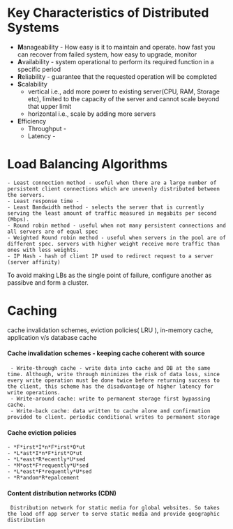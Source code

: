 # Key Characteristics of Distributed Systems
-  **M**anageability - How easy is it to maintain and operate. how fast you can recover from failed system, how easy to upgrade, monitor
-  **A**vailability - system operational to perform its required function in a specific period
-  **R**eliability - guarantee that the requested operation will be completed
-  **S**calability 
    -  vertical i.e., add more power to existing server(CPU, RAM, Storage etc), limited to the capacity of the server and cannot scale beyond that upper limit 
    - horizontal i.e., scale by adding more servers
-  **E**fficiency 
    - Throughput - 
    - Latency -

# Load Balancing Algorithms
    - Least connection method - useful when there are a large number of persistent client connections which are unevenly distributed between the servers.
    - Least response time - 
    - Least Bandwidth method - selects the server that is currently serving the least amount of traffic measured in megabits per second (Mbps).
    - Round robin method - useful when not many persistent connections and all servers are of equal spec
    - Weighted Round robin method - useful when servers in the pool are of different spec. servers with higher weight receive more traffic than ones with less weights.
    - IP Hash - hash of client IP used to redirect request to a server (server affinity)
    
 To avoid making LBs as the single point of failure, configure another as passibve and form a cluster. 
 
 # Caching
 cache invalidation schemes, eviction policies( LRU ), in-memory cache, application v/s database cache
 
 #### Cache invalidation schemes - keeping cache coherent with source
     - Write-through cache - write data into cache and DB at the same time. Although, write through minimizes the risk of data loss, since every write operation must be done twice before returning success to the client, this scheme has the disadvantage of higher latency for write operations.
     - Write-around cache: write to permanent storage first bypassing cache. 
     - Write-back cache: data written to cache alone and confirmation provided to client. periodic conditional writes to permanent storage
     
#### Cache eviction policies
    - *F*irst*I*n*F*irst*O*ut
    - *L*ast*I*n*F*irst*O*ut
    - *L*east*R*ecently*U*sed
    - *M*ost*F*requently*U*sed
    - *L*east*F*requently*U*sed
    - *R*andom*R*epalcement
 
 
 #### Content distribution networks (CDN) 
     Distribution network for static media for global websites. So takes the load off app server to serve static media and provide geographic distribution
 
 
